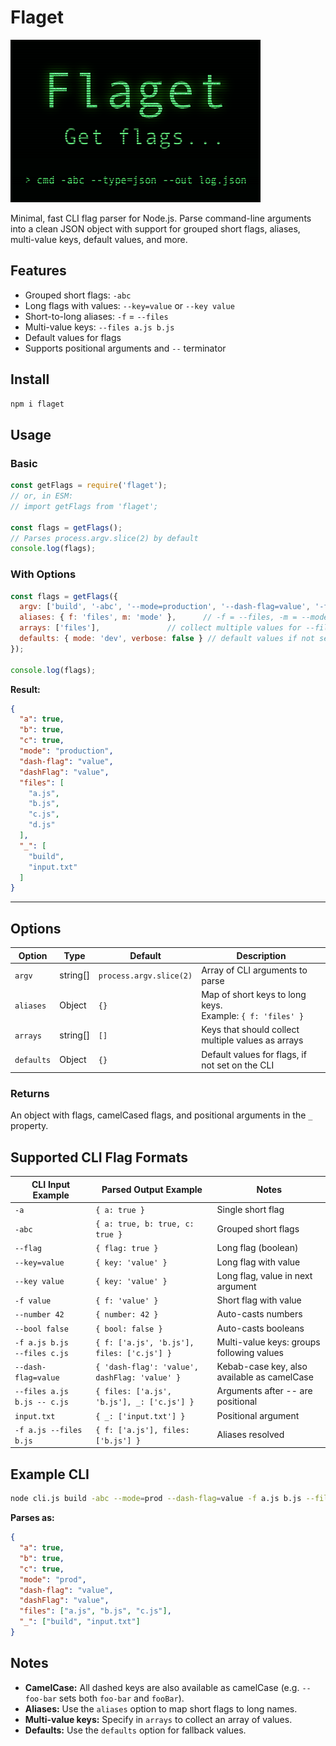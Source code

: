 # Flaget
![Flaget](docs/flaget-logo.png)

Minimal, fast CLI flag parser for Node.js.
Parse command-line arguments into a clean JSON object with support for grouped short flags,
aliases, multi-value keys, default values, and more.

## Features

- Grouped short flags: `-abc`
- Long flags with values: `--key=value` or `--key value`
- Short-to-long aliases: `-f` = `--files`
- Multi-value keys: `--files a.js b.js`
- Default values for flags
- Supports positional arguments and `--` terminator

## Install

```bash
npm i flaget
```

## Usage

### Basic

```js
const getFlags = require('flaget');
// or, in ESM:
// import getFlags from 'flaget';

const flags = getFlags();
// Parses process.argv.slice(2) by default
console.log(flags);
```

### With Options

```js
const flags = getFlags({
  argv: ['build', '-abc', '--mode=production', '--dash-flag=value', '-f', 'a.js', 'b.js', 'c.js', '--files', 'd.js', '--', 'input.txt'],
  aliases: { f: 'files', m: 'mode' },      // -f = --files, -m = --mode
  arrays: ['files'],               // collect multiple values for --files and -f
  defaults: { mode: 'dev', verbose: false } // default values if not set in CLI
});

console.log(flags);
```

**Result:**

```json
{
  "a": true,
  "b": true,
  "c": true,
  "mode": "production",
  "dash-flag": "value",
  "dashFlag": "value",
  "files": [
    "a.js",
    "b.js",
    "c.js",
    "d.js"
  ],
  "_": [
    "build",
    "input.txt"
  ]
}
```

---

## Options

| Option     | Type       | Default                  | Description                                                   |
|------------|------------| ------------------------ |---------------------------------------------------------------|
| `argv`     | string[]   | `process.argv.slice(2)`  | Array of CLI arguments to parse                               |
| `aliases`  | Object     | `{}`                     | Map of short keys to long keys.<br>Example: `{ f: 'files' }`  |
| `arrays`   | string[]   | `[]`                     | Keys that should collect multiple values as arrays            |
| `defaults` | Object     | `{}`                     | Default values for flags, if not set on the CLI               |

### Returns

An object with flags, camelCased flags, and positional arguments in the `_` property.

## Supported CLI Flag Formats

| CLI Input Example                | Parsed Output Example                         | Notes                                       |
|----------------------------------|-----------------------------------------------|---------------------------------------------|
| `-a`                             | `{ a: true }`                                 | Single short flag                           |
| `-abc`                           | `{ a: true, b: true, c: true }`               | Grouped short flags                         |
| `--flag`                         | `{ flag: true }`                              | Long flag (boolean)                         |
| `--key=value`                    | `{ key: 'value' }`                            | Long flag with value                        |
| `--key value`                    | `{ key: 'value' }`                            | Long flag, value in next argument           |
| `-f value`                       | `{ f: 'value' }`                              | Short flag with value                       |
| `--number 42`                    | `{ number: 42 }`                              | Auto-casts numbers                          |
| `--bool false`                   | `{ bool: false }`                             | Auto-casts booleans                         |
| `-f a.js b.js`<br>`--files c.js` | `{ f: ['a.js', 'b.js'], files: ['c.js'] }`    | Multi-value keys: groups following values   |
| `--dash-flag=value`              | `{ 'dash-flag': 'value', dashFlag: 'value' }` | Kebab-case key, also available as camelCase |
| `--files a.js b.js -- c.js`      | `{ files: ['a.js', 'b.js'], _: ['c.js'] }`    | Arguments after -- are positional           |
| `input.txt`                      | `{ _: ['input.txt'] }`                        | Positional argument                         |
| `-f a.js --files b.js`           | `{ f: ['a.js'], files: ['b.js'] }`            | Aliases resolved                            |


## Example CLI

```bash
node cli.js build -abc --mode=prod --dash-flag=value -f a.js b.js --files c.js -- input.txt
```

**Parses as:**

```json
{
  "a": true,
  "b": true,
  "c": true,
  "mode": "prod",
  "dash-flag": "value",
  "dashFlag": "value",
  "files": ["a.js", "b.js", "c.js"],
  "_": ["build", "input.txt"]
}
```

## Notes

- **CamelCase:** All dashed keys are also available as camelCase (e.g. `--foo-bar` sets both `foo-bar` and `fooBar`).
- **Aliases:** Use the `aliases` option to map short flags to long names.
- **Multi-value keys:** Specify in `arrays` to collect an array of values.
- **Defaults:** Use the `defaults` option for fallback values.